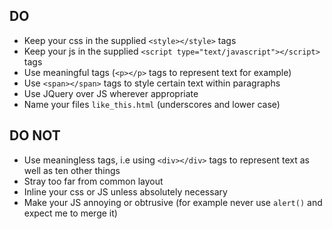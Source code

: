 ## DO

* Keep your css in the supplied `<style></style>` tags
* Keep your js in the supplied `<script type="text/javascript"></script>` tags
* Use meaningful tags (`<p></p>` tags to represent text for example)
* Use `<span></span>` tags to style certain text within paragraphs
* Use JQuery over JS wherever appropriate
* Name your files `like_this.html` (underscores and lower case)

## DO NOT

* Use meaningless tags, i.e using `<div></div>` tags to represent text as well as ten other things
* Stray too far from common layout
* Inline your css or JS unless absolutely necessary
* Make your JS annoying or obtrusive (for example never use `alert()` and expect me to merge it)
